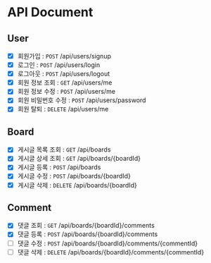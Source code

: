 # API Document
## User
- [X] 회원가입 : `POST` /api/users/signup
- [X] 로그인 : `POST` /api/users/login
- [X] 로그아웃 : `POST` /api/users/logout
- [X] 회원 정보 조회 : `GET` /api/users/me
- [X] 회원 정보 수정 : `POST` /api/users/me
- [X] 회원 비밀번호 수정 : `POST` /api/users/password
- [X] 회원 탈퇴 : `DELETE` /api/users/me

## Board
- [X] 게시글 목록 조회 : `GET` /api/boards
- [X] 게시글 상세 조회 : `GET` /api/boards/{boardId}
- [X] 게시글 등록 : `POST` /api/boards
- [X] 게시글 수정 : `POST` /api/boards/{boardId}
- [X] 게시글 삭제 : `DELETE` /api/boards/{boardId}

## Comment
- [X] 댓글 조회 : `GET` /api/boards/{boardId}/comments
- [X] 댓글 등록 : `POST` /api/boards/{boardId}/comments
- [ ] 댓글 수정 : `POST` /api/boards/{boardId}/comments/{commentId}
- [ ] 댓글 삭제 : `DELETE` /api/boards/{boardId}/comments/{commentId}